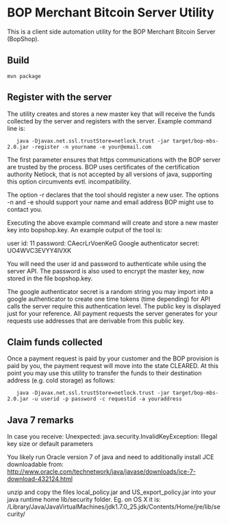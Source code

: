 BOP Merchant Bitcoin Server Utility
===================================

This is a client side automation utility for the BOP Merchant Bitcoin Server (BopShop).

Build
-----

    mvn package

Register with the server
------------------------
The utility creates and stores a new master key that will receive the funds collected by the server and registers with the server. Example command line is:

       java -Djavax.net.ssl.trustStore=netlock.trust -jar target/bop-mbs-2.0.jar -register -n yourname -e your@email.com

The first parameter ensures that https communications with the BOP server are trusted by the process. BOP uses certificates of the certification authority Netlock, that is not accepted by all versions of java, supporting this option circumvents evtl. incompatibility.

The option -r declares that the tool should register a new user. The options -n and -e should support your name and email address BOP might use to contact you.

Executing the above example command will create and store a new master key into bopshop.key. An example output of the tool is:

user id: 11
password: CAecrLrVoenKeG
Google authenticator secret: UO4WVC3EVYY4IVXK

You will need the user id and password to authenticate while using the server API. The password is also used to encrypt the master key, now stored in the file bopshop.key.

The google authenticator secret is a random string you may import into a google authenticator to create one time tokens (time depending) for API calls the server require this authentication level.
The public key is displayed just for your reference. All payment requests the server generates for your requests use addresses that are derivable from this public key.

Claim funds collected
---------------------
Once a payment request is paid by your customer and the BOP provision is paid by you, the payment request will move into the state CLEARED.
At this point you may use this utility to transfer the funds to their destination address (e.g. cold storage) as follows:

       java -Djavax.net.ssl.trustStore=netlock.trust -jar target/bop-mbs-2.0.jar -u userid -p password -c requestid -a youraddress
       
Java 7 remarks
--------------
In case you receive:
Unexpected: java.security.InvalidKeyException: Illegal key size or default parameters

You likely run Oracle version 7 of java and need to additionally install JCE downloadable from:
http://www.oracle.com/technetwork/java/javase/downloads/jce-7-download-432124.html

unzip and copy the files local_policy.jar and US_export_policy.jar into your java runtime home lib/security folder.
Eg. on OS X it is: /Library/Java/JavaVirtualMachines/jdk1.7.0_25.jdk/Contents/Home/jre/lib/security/
